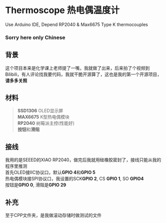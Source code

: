 # Thermoscope 热电偶温度计  
Use Arduino IDE, Depend RP2040 &amp; Max6675 Type K thermocouples  
### Sorry here only Chinese  
## 背景 
这个项目本来是化学课上老师提了一嘴，我就做了出来，后来拍了个视频到Bilibili，有人评论找我要代码，我就干脆开源算了，这也是我的第一个开源项目，**请多多关照**
## 材料  
> **SSD1306** OLED显示屏  
> **MAX6675** K型热电偶模块  
> **RP2040** 树莓派主控(性能好)  
> **按钮**和**滑阻**
## 接线  
我用的是SEEED的XIAO RP2040，做完后我就用硅橡胶密封了，接线只能从我的程序里推测  
首先OLED接IIC协议口，默认**GPIO 4**和**GPIO 5**  
热电偶模块接SPI协议口，我设置的SCK**GPIO 2**, CS **GPIO 1**, SO **GPIO4**  
按钮是**GPIO 0**, 滑阻是**GPIO 29**  
## 补充  
至于CPP文件夹，是我做滚动存储时做测试的文件
